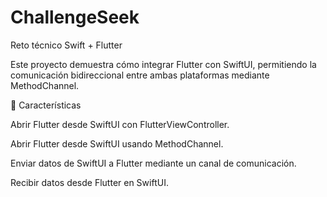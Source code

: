 # ChallengeSeek
Reto técnico Swift + Flutter

Este proyecto demuestra cómo integrar Flutter con SwiftUI, permitiendo la comunicación bidireccional entre ambas plataformas mediante MethodChannel.

🚀 Características

Abrir Flutter desde SwiftUI con FlutterViewController.

Abrir Flutter desde SwiftUI usando MethodChannel.

Enviar datos de SwiftUI a Flutter mediante un canal de comunicación.

Recibir datos desde Flutter en SwiftUI.